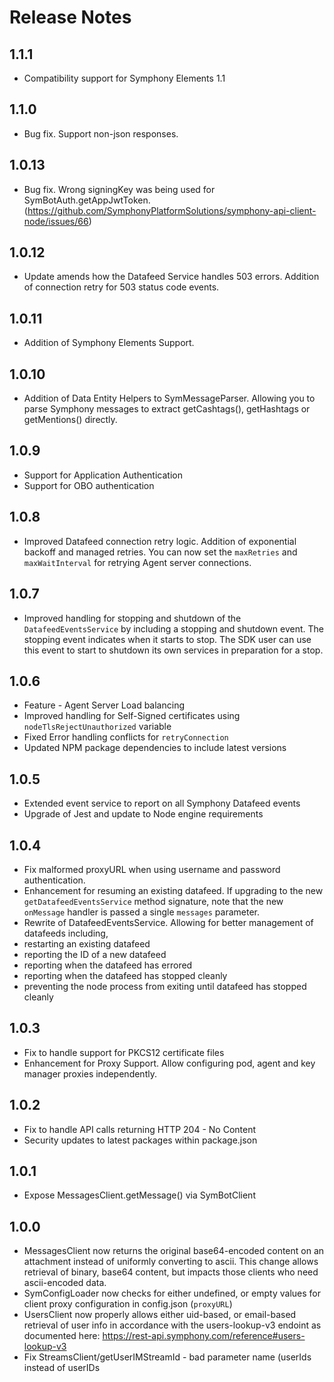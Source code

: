 # Release Notes
## 1.1.1
- Compatibility support for Symphony Elements 1.1

## 1.1.0
- Bug fix. Support non-json responses.

## 1.0.13
- Bug fix. Wrong signingKey was being used for SymBotAuth.getAppJwtToken. (https://github.com/SymphonyPlatformSolutions/symphony-api-client-node/issues/66)

## 1.0.12
- Update amends how the Datafeed Service handles 503 errors.  Addition of connection retry for 503 status code events.

## 1.0.11
- Addition of Symphony Elements Support.

## 1.0.10
- Addition of Data Entity Helpers to SymMessageParser.  Allowing you to parse Symphony messages to extract getCashtags(), getHashtags or getMentions() directly.

## 1.0.9
- Support for Application Authentication
- Support for OBO authentication

## 1.0.8
- Improved Datafeed connection retry logic.  Addition of exponential backoff and managed retries.  You can now set the `maxRetries` and `maxWaitInterval` for retrying Agent server connections.

## 1.0.7
- Improved handling for stopping and shutdown of the `DatafeedEventsService` by including a stopping and shutdown event. The stopping event indicates when it starts to stop. The SDK user can use this event to start to shutdown its own services in preparation for a stop.

## 1.0.6
- Feature - Agent Server Load balancing
- Improved handling for Self-Signed certificates using `nodeTlsRejectUnauthorized` variable
- Fixed Error handling conflicts for `retryConnection`
- Updated NPM package dependencies to include latest versions

## 1.0.5
- Extended event service to report on all Symphony Datafeed events
- Upgrade of Jest and update to Node engine requirements

## 1.0.4
- Fix malformed proxyURL when using username and password authentication.
- Enhancement for resuming an existing datafeed. If upgrading to the new `getDatafeedEventsService` method signature,
  note that the new `onMessage` handler is passed a single `messages` parameter.
- Rewrite of DatafeedEventsService. Allowing for better management of datafeeds including,
 - restarting an existing datafeed
 - reporting the ID of a new datafeed
 - reporting when the datafeed has errored
 - reporting when the datafeed has stopped cleanly
 - preventing the node process from exiting until datafeed has stopped cleanly

## 1.0.3
- Fix to handle support for PKCS12 certificate files
- Enhancement for Proxy Support. Allow configuring pod, agent and key manager proxies independently.

## 1.0.2
- Fix to handle API calls returning HTTP 204 - No Content
- Security updates to latest packages within package.json

## 1.0.1
- Expose MessagesClient.getMessage() via SymBotClient

## 1.0.0
- MessagesClient now returns the original base64-encoded content on an attachment instead of uniformly converting to ascii.  This change allows retrieval of binary, base64 content, but impacts those clients who need ascii-encoded data.
- SymConfigLoader now checks for either undefined, or empty values for client proxy configuration in config.json (`proxyURL`)
- UsersClient now properly allows either uid-based, or email-based retrieval of user info in accordance with the users-lookup-v3 endoint as documented here: https://rest-api.symphony.com/reference#users-lookup-v3
- Fix StreamsClient/getUserIMStreamId - bad parameter name (userIds instead of userIDs
